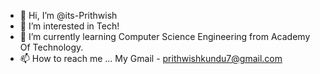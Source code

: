 - 👋 Hi, I’m @its-Prithwish
- 👀 I’m interested in Tech!
- 🌱 I’m currently learning Computer Science Engineering from Academy Of Technology.
- 📫 How to reach me ...
      My Gmail - prithwishkundu7@gmail.com
<!---
its-Prithwish/its-Prithwish is a ✨ special ✨ repository because its `README.md` (this file) appears on your GitHub profile.
You can click the Preview link to take a look at your changes.
--->

